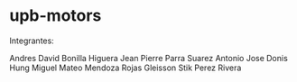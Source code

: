 # upb-motors
 Integrantes:
 
 
 
 Andres David Bonilla Higuera
 Jean Pierre Parra Suarez
 Antonio Jose Donis Hung
 Miguel Mateo Mendoza Rojas
 Gleisson Stik Perez Rivera
